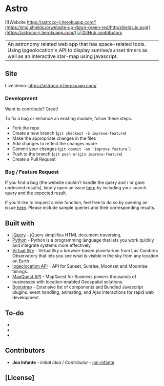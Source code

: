# Astro

[![Website https://astroco-ji.herokuapp.com/](https://img.shields.io/website-up-down-green-red/http/shields.io.svg)](https://astroco-ji.herokuapp.com/)
[![GitHub contributors](https://img.shields.io/github/contributors/Naereen/StrapDown.js.svg)](https://GitHub.com/jon-infante/astroco/graphs/contributors/)

<table>
<tr>
<td>
  An astronomy related web app that has space-related tools. Using ipgeolocation's API to display sunrise/sunset timers as well as an interactive star-map using javascript.
</td>
</tr>
</table>

## Site

Live demo: https://astroco-ji.herokuapp.com/

### Development
Want to contribute? Great!

To fix a bug or enhance an existing module, follow these steps:

- Fork the repo
- Create a new branch (`git checkout -b improve-feature`)
- Make the appropriate changes in the files
- Add changes to reflect the changes made
- Commit your changes (`git commit -am 'Improve feature'`)
- Push to the branch (`git push origin improve-feature`)
- Create a Pull Request

### Bug / Feature Request

If you find a bug (the website couldn't handle the query and / or gave undesired results), kindly open an issue [here](https://github.com/jon-infante/astroco/issues/new) by including your search query and the expected result.

If you'd like to request a new function, feel free to do so by opening an issue [here](https://github.com/jon-infante/astroco/issues/new). Please include sample queries and their corresponding results.


## Built with

- [jQuery](https://www.w3schools.com/jquery/default.asp) - jQuery simplifies HTML document traversing,
- [Python](https://www.python.org/) - Python is a programming language that lets you work quickly
and integrate systems more effectively.
- [Virtual Sky](https://slowe.github.io/VirtualSky/) - VirtualSky a browser-based planetarium from Las Cumbres Observatory that lets you see what is visible in the sky from any location on Earth
- [ipgeolocation API](https://ipgeolocation.io/astronomy-api.html?ref=apilist.fun) - API for Sunset, Sunrise, Moonset and Moonrise timings.
- [MapQuest API](https://developer.mapquest.com/) - MapQuest for Business powers thousands of businesses with location-enabled Geospatial solutions.
- [Bootstrap](http://getbootstrap.com/) - Extensive list of components and  Bundled Javascript plugins.
event handling, animating, and Ajax interactions for rapid web development.

## To-do
-
-
-

## Contributors

-   **Jon Infante** - _Initial Idea_ / _Contributor_ - [jon-infante](https://github.com/jon-infante)

## [License]
